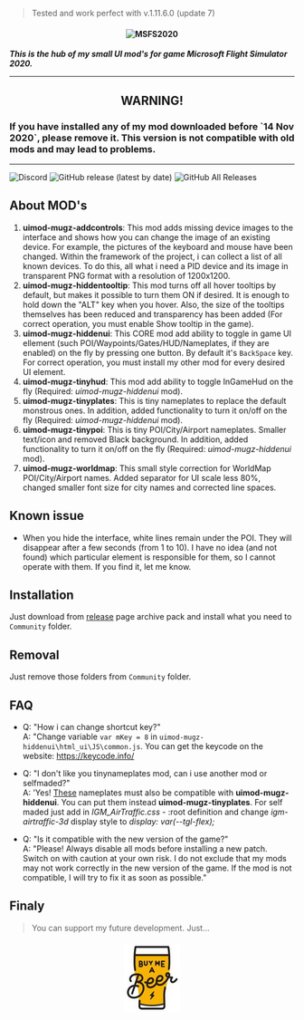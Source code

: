 >Tested and work perfect with v.1.11.6.0 (update 7)

<h4 align="center">
  <img alt="MSFS2020" src="logo.png">
</h4>

***This is the hub of my small UI mod's for game Microsoft Flight Simulator 2020.***

---
<h2 align="center">WARNING!</h2>
<h3>If you have installed any of my mod downloaded before `14 Nov 2020`, please remove it. This version is not compatible with old mods and may lead to problems.</h3>

---

![Discord](https://img.shields.io/discord/395223818869669889?label=&logo=discord&logoColor=ffffff&color=7389D8&labelColor=6A7EC2) ![GitHub release (latest by date)](https://img.shields.io/github/v/release/mixMugz/msfs2020-uimod) ![GitHub All Releases](https://img.shields.io/github/downloads/mixMugz/msfs2020-uimod/total)

## About MOD's

1. **uimod-mugz-addcontrols**: This mod adds missing device images to the interface and shows how you can change the image of an existing device. For example, the pictures of the keyboard and mouse have been changed. Within the framework of the project, i can collect a list of all known devices. To do this, all what i need a PID device and its image in transparent PNG format with a resolution of 1200x1200.
2. **uimod-mugz-hiddentooltip**: This mod turns off all hover tooltips by default, but makes it possible to turn them ON if desired. It is enough to hold down the "ALT" key when you hover. Also, the size of the tooltips themselves has been reduced and transparency has been added (For correct operation, you must enable Show tooltip in the game).
3. **uimod-mugz-hiddenui**: This CORE mod add ability to toggle in game UI ellement (such POI/Waypoints/Gates/HUD/Nameplates, if they are enabled) on the fly by pressing one button. By default it's `BackSpace` key. For correct operation, you must install my other mod for every desired UI element.
4. **uimod-mugz-tinyhud**: This mod add ability to toggle InGameHud on the fly (Required: *uimod-mugz-hiddenui* mod).
5. **uimod-mugz-tinyplates**: This is tiny nameplates to replace the default monstrous ones. In addition, added functionality to turn it on/off on the fly (Required: *uimod-mugz-hiddenui* mod).
6. **uimod-mugz-tinypoi**: This is tiny POI/City/Airport nameplates. Smaller text/icon and removed Black background. In addition, added functionality to turn it on/off on the fly (Required: *uimod-mugz-hiddenui* mod).
7. **uimod-mugz-worldmap**: This small style correction for WorldMap POI/City/Airport names. Added separator for UI scale less 80%, changed smaller font size for city names and corrected line spaces.

## Known issue

- When you hide the interface, white lines remain under the POI. They will disappear after a few seconds (from 1 to 10). I have no idea (and not found) which particular element is responsible for them, so I cannot operate with them. If you find it, let me know.

## Installation

Just download from [release](https://github.com/mixMugz/msfs2020-uimod/releases) page archive pack and install what you need to `Community` folder.

## Removal

Just remove those folders from `Community` folder.

## FAQ

- Q: "How i can change shortcut key?"<br>A: "Change variable `var mKey = 8` in `uimod-mugz-hiddenui\html_ui\JS\common.js`. You can get the keycode on the website: https://keycode.info/

- Q: "I don't like you tinynameplates mod, can i use another mod or selfmaded?"<br>A: 'Yes! [These](https://github.com/clompsy/msfs_nameplates) nameplates must also be compatible with **uimod-mugz-hiddenui**. You can put them instead **uimod-mugz-tinyplates**. For self maded just add in *IGM_AirTraffic.css* - :root definition and change *igm-airtraffic-3d* display style to *display: var(--tgl-flex);*

- Q: "Is it compatible with the new version of the game?"<br>A: "Please! Always disable all mods before installing a new patch. Switch on with caution at your own risk. I do not exclude that my mods may not work correctly in the new version of the game. If the mod is not compatible, I will try to fix it as soon as possible."

## Finaly

>You can support my future development. Just...
<h4 align="center">
  <a href="https://paypal.me/mixmugz" title="Donate for beer"><img alt="Beer" src="beer.jpg"></a>
</h4>
